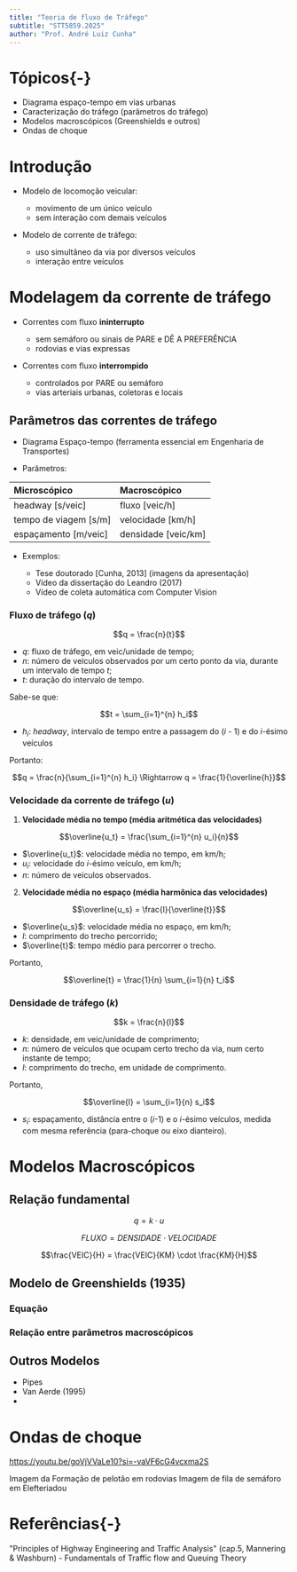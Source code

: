 ```yaml
---
title: "Teoria de fluxo de Tráfego"
subtitle: "STT5859.2025"
author: "Prof. André Luiz Cunha"
---
```


# Tópicos{-}

  - Diagrama espaço-tempo em vias urbanas
  - Caracterização do tráfego (parâmetros do tráfego)
  - Modelos macroscópicos (Greenshields e outros)
  - Ondas de choque


# Introdução

- Modelo de locomoção veicular:
    - movimento de um único veículo
    - sem interação com demais veículos
    
- Modelo de corrente de tráfego:
    - uso simultâneo da via por diversos veículos
    - interação entre veículos
    
# Modelagem da corrente de tráfego

- Correntes com fluxo **ininterrupto**
    - sem semáforo ou sinais de PARE e DÊ A PREFERÊNCIA
    - rodovias e vias expressas
    
- Correntes com fluxo **interrompido**
    - controlados por PARE ou semáforo
    - vias arteriais urbanas, coletoras e locais
    
## Parâmetros das correntes de tráfego

- Diagrama Espaço-tempo (ferramenta essencial em Engenharia de Transportes)

- Parâmetros:

| **Microscópico** | **Macroscópico** |
| :--------------- | :--------------- |
| headway [s/veic] | fluxo [veic/h]   |
| tempo de viagem [s/m] | velocidade [km/h]   |
| espaçamento [m/veic] | densidade [veic/km]   |



- Exemplos:

  - Tese doutorado [Cunha, 2013] (imagens da apresentação)
  - Vídeo da dissertação do Leandro (2017)
  - Vídeo de coleta automática com Computer Vision


### Fluxo de tráfego (*q*)

$$q = \frac{n}{t}$$

- $q$: fluxo de tráfego, em veic/unidade de tempo;
- $n$: número de veículos observados por um certo ponto da via, durante um intervalo de tempo $t$;
- $t$: duração do intervalo de tempo.


Sabe-se que:

$$t = \sum_{i=1}^{n}  h_i$$

- $h_i$: *headway*, intervalo de tempo entre a passagem do (*i* - 1) e do *i*-ésimo veículos

Portanto:

$$q = \frac{n}{\sum_{i=1}^{n}  h_i} \Rightarrow q = \frac{1}{\overline{h}}$$


### Velocidade da corrente de tráfego (*u*)

1. **Velocidade média no tempo (média aritmética das velocidades)**

$$\overline{u_t} = \frac{\sum_{i=1}^{n} u_i}{n}$$

- $\overline{u_t}$: velocidade média no tempo, em km/h;
- $u_i$: velocidade do *i*-ésimo veículo, em km/h;
- $n$: número de veículos observados.

2. **Velocidade média no espaço (média harmônica das velocidades)**

$$\overline{u_s} = \frac{l}{\overline{t}}$$

- $\overline{u_s}$: velocidade média no espaço, em km/h;
- $l$: comprimento do trecho percorrido;
- $\overline{t}$: tempo médio para percorrer o trecho.

Portanto, 

$$\overline{t} = \frac{1}{n} \sum_{i=1}{n} t_i$$



### Densidade de tráfego (*k*)


$$k = \frac{n}{l}$$

- $k$: densidade, em veic/unidade de comprimento;
- $n$: número de veículos que ocupam certo trecho da via, num certo instante de tempo;
- $l$: comprimento do trecho, em unidade de comprimento.

Portanto, 

$$\overline{l} = \sum_{i=1}{n} s_i$$

- $s_i$: espaçamento, distância entre o (*i*-1) e o *i*-ésimo veículos, medida com mesma referência (para-choque ou eixo dianteiro).


# Modelos Macroscópicos

## Relação fundamental

$$q = k \cdot u$$

$$FLUXO = DENSIDADE \cdot VELOCIDADE$$

$$\frac{VEIC}{H} = \frac{VEIC}{KM} \cdot \frac{KM}{H}$$


## Modelo de Greenshields (1935)

### Equação

### Relação entre parâmetros macroscópicos

## Outros Modelos

- Pipes
- Van Aerde (1995)
- 

# Ondas de choque

<https://youtu.be/goVjVVaLe10?si=-vaVF6cG4vcxma2S>

Imagem da Formação de pelotão em rodovias
Imagem de fila de semáforo em Elefteriadou



# Referências{-}

"Principles of Highway Engineering and Traffic Analysis" (cap.5, Mannering & Washburn) - Fundamentals of Traffic flow and Queuing Theory
<!--"Traffic Stream Models" (cap.3 Papacostas & Prevedouros) - Shock Waves in Traffic
"Mathematical and empirical models" (cap.6, Elefteriadou) - Shockwave analysis
-->



  
